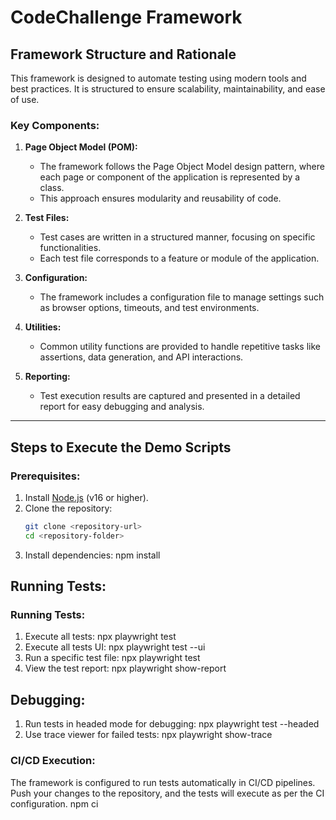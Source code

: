 # CodeChallenge Framework

## Framework Structure and Rationale

This framework is designed to automate testing using modern tools and best practices. It is structured to ensure scalability, maintainability, and ease of use.

### Key Components:

1. **Page Object Model (POM):**
   - The framework follows the Page Object Model design pattern, where each page or component of the application is represented by a class.
   - This approach ensures modularity and reusability of code.

2. **Test Files:**
   - Test cases are written in a structured manner, focusing on specific functionalities.
   - Each test file corresponds to a feature or module of the application.

3. **Configuration:**
   - The framework includes a configuration file to manage settings such as browser options, timeouts, and test environments.

4. **Utilities:**
   - Common utility functions are provided to handle repetitive tasks like assertions, data generation, and API interactions.

5. **Reporting:**
   - Test execution results are captured and presented in a detailed report for easy debugging and analysis.

---

## Steps to Execute the Demo Scripts

### Prerequisites:
1. Install [Node.js](https://nodejs.org/) (v16 or higher).
2. Clone the repository:
   ```bash
   git clone <repository-url>
   cd <repository-folder>
3. Install dependencies:
    npm install

## Running Tests:
### Running Tests:
1. Execute all tests:
    npx playwright test
2. Execute all tests UI:
    npx playwright test --ui
2. Run a specific test file:
    npx playwright test <test-file-path>
3. View the test report:
    npx playwright show-report

## Debugging:
1. Run tests in headed mode for debugging:
    npx playwright test --headed
2. Use trace viewer for failed tests:
    npx playwright show-trace <trace-file>

### CI/CD Execution:
The framework is configured to run tests automatically in CI/CD pipelines. Push your changes to the repository, and the tests will execute as per the CI configuration.
    npm ci

